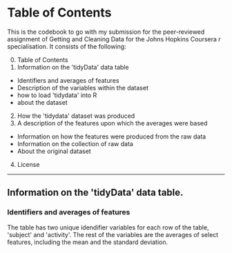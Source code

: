 # Table of Contents
This is the codebook to go with my submission for the peer-reviewed assignment of Getting and Cleaning Data for the Johns Hopkins Coursera r specialisation. It consists of the following:

0. Table of Contents
1. Information on the 'tidyData' data table
  - Identifiers and averages of features
  - Description of the variables within the dataset
  - how to load 'tidydata' into R
  - about the dataset
2. How the 'tidydata' dataset was produced
3. A description of the features upon which the averages were based
  - Information on how the features were produced from the raw data
  - Information on the collection of raw data
  - About the original dataset
4. License

***
## Information on the 'tidyData' data table.

### Identifiers and averages of features

The table has two unique idendifier variables for each row of the table, 'subject' and 'activity'. The rest of the variables are the averages of select features, including the mean and the standard deviation.
